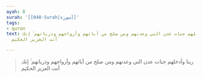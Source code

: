 ```yaml
---
ayah: 8
surah: '[[040-Surah|سورة]]'
tags:
- quran
text: ربنا وأدخلهم جنات عدن التي وعدتهم ومن صلح من آبائهم وأزواجهم وذرياتهم ۚ إنك
  أنت العزيز الحكيم

---
```

> ربنا وأدخلهم جنات عدن التي وعدتهم ومن صلح من آبائهم وأزواجهم وذرياتهم ۚ إنك أنت العزيز الحكيم
